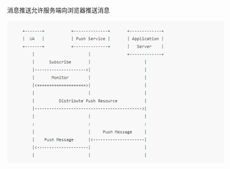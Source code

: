 消息推送允许服务端向浏览器推送消息

<img src="https://github.com/HanLess/pwa-analysis/blob/master/imgs/pushFlow.png" />
